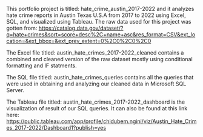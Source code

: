 This portfolio project is titled: hate_crime_austin_2017-2022 and it analyzes hate crime reports in Austin Texas U.S.A from 2017 to 2022 using Excel, SQL, and visualized using Tableau. The raw data used for this project was gotten from: https://catalog.data.gov/dataset/?q=hate+crimes&sort=score+desc%2C+name+asc&res_format=CSV&ext_location=&ext_bbox=&ext_prev_extent=0%2C0%2C0%2C0

The Excel file titled: austin_hate_crimes_2017-2022_cleaned contains a combined and cleaned version of the raw dataset mostly using conditional formatting and IF statments. 

The SQL file titled: austin_hate_crimes_queries contains all the queries that were used in obtaining and analyzing our cleaned data in Microsoft SQL Server. 

The Tableau file titled: austin_hate_crimes_2017-2022_dashboard is the visualization of result of our SQL queries. It can also be found at this link here: https://public.tableau.com/app/profile/chidubem.ngini/viz/Austin_Hate_Crimes_2017-2022/Dashboard1?publish=yes 
